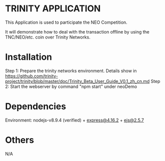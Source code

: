 TRINITY APPLICATION
===================
This Application is used to participate the NEO Competition.

It will demonstrate how to deal with the transaction offline by using the TNC/NEO/etc. coin over Trinity Networks.

Installation
===================
Step 1: Prepare the trinity networks environment. Details show in https://github.com/trinity-project/trinity/blob/master/doc/Trinity_Beta_User_Guide_V0.1_zh_cn.md
Step 2: Start the webserver by command "npm start" under neoDemo

Dependencies
===================
Environment: nodejs-v8.9.4 (verified) + express@4.16.2 + ejs@2.5.7

Others
===================
N/A